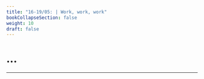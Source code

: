 ```yaml
---
title: "16-19/05: | Work, work, work"
bookCollapseSection: false
weight: 10
draft: false
---
```


# ...

---

